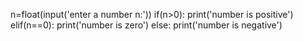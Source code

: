 n=float(input('enter a number n:'))
if(n>0):
   print('number is positive')
elif(n==0):
  print('number is zero')
else:
  print('number is negative')
